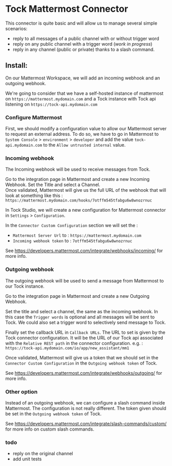 # Tock Mattermost Connector

This connector is quite basic and will allow us to manage several simple scenarios:

- reply to all messages of a public channel with or without trigger word
- reply on any public channel with a trigger word (_work in progress_)
- reply in any channel (public or private) thanks to a slash command.

## Install:

On our Mattermost Workspace, we will add an incoming webhook and an outgoing webhook.

We're going to consider that we have a self-hosted instance of mattermost on `https://mattermost.mydomain.com` and a Tock instance with Tock api listening on `https://tock-api.mydomain.com`

### Configure Mattermost

First, we should modify a configuration value to allow our Mattermost server to request an external address. To do so, we have to go in Mattermost to `System Console` > `environment` > `developer` and add the value `tock-api.mydomain.com` to the `Allow untrusted internal` value.

### Incoming webhook

The Incoming webhook will be used to receive messages from Tock.

Go to the integration page in Mattermost and create a new Incoming Webhook. Set the Title and select a Channel.  
Once validated, Mattermost will give us the full URL of the webhook that will look at something like this : `https://mattermost.mydomain.com/hooks/7otffm545tfabgu6w8wnozrnuc`

In Tock Studio, we will create a new configuration for Mattermost connector in `Settings` > `Configuration`.

In the `Connector Custom Configuration` section we will set the :

- `Mattermost Server Url` to : `https://mattermost.mydomain.com`
- `Incoming webhook token` to : `7otffm545tfabgu6w8wnozrnuc`

See https://developers.mattermost.com/integrate/webhooks/incoming/ for more info.

### Outgoing webhook

The outgoing webhook will be used to send a message from Mattermost to our Tock instance.

Go to the integration page in Mattermost and create a new Outgoing Webhook.

Set the title and select a channel, the same as the incoming webhook. In this case the `Trigger words` is optional and all messages will be sent to Tock. We could also set a trigger word to selectively send message to Tock.

Finally set the callback URL in `Callback URLs`. The URL to set is given by the Tock connector configuration. It will be the URL of our Tock api associated with the `Relative REST path` in the connector configuration. e.g. : `https://tock-api.mydomain.com/io/app/new_assistant/mm1`

Once validated, Mattermost will give us a token that we should set in the `Connector Custom Configuration` in the `Outgoing webhook token` of Tock.

See https://developers.mattermost.com/integrate/webhooks/outgoing/ for more info.

### Other option

Instead of an outgoing webhook, we can configure a slash command inside Mattermost. The configuration is not really different. The token given should be set in the `Outgoing webhook token` of Tock.

See https://developers.mattermost.com/integrate/slash-commands/custom/ for more info on custom slash commands.

### todo

- reply on the original channel
- add unit tests

